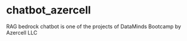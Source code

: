 # chatbot_azercell
RAG bedrock chatbot is one of the projects of DataMinds Bootcamp by Azercell LLC
